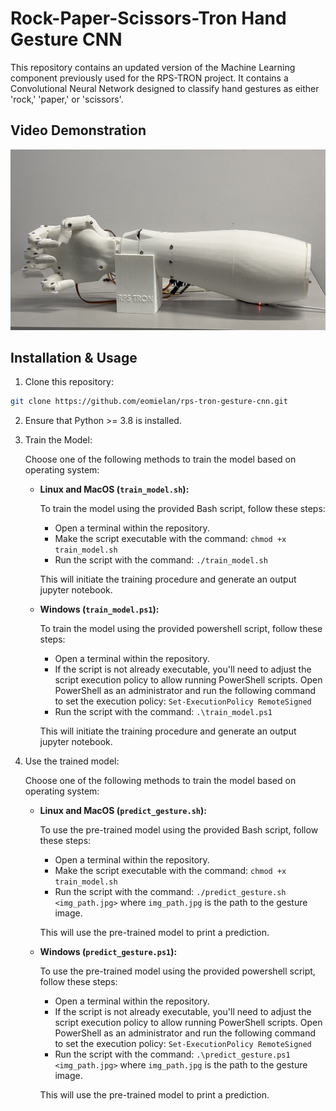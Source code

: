 # Rock-Paper-Scissors-Tron Hand Gesture CNN

This repository contains an updated version of the Machine Learning component previously used for the RPS-TRON project. It contains a Convolutional Neural Network designed to classify hand gestures as either 'rock,' 'paper,' or 'scissors'.

## Video Demonstration

[![Video Demonstration](./assets/youtube_thumbnail.jpg)](https://youtu.be/thhxIV0cgXo?si=FxjFKz3m8_ArCqI6 "RPS-TRON Video Demonstration - Click to Watch!")

## Installation & Usage

1. Clone this repository:

```bash
git clone https://github.com/eomielan/rps-tron-gesture-cnn.git
```

2. Ensure that Python >= 3.8 is installed.

3. Train the Model:

   Choose one of the following methods to train the model based on operating system:

   - **Linux and MacOS (`train_model.sh`):**

      To train the model using the provided Bash script, follow these steps:

      - Open a terminal within the repository.
      - Make the script executable with the command: `chmod +x train_model.sh`
      - Run the script with the command: `./train_model.sh`

      This will initiate the training procedure and generate an output jupyter notebook.

   - **Windows (`train_model.ps1`):**

      To train the model using the provided powershell script, follow these steps:

      - Open a terminal within the repository.
      - If the script is not already executable, you'll need to adjust the script execution policy to allow running PowerShell scripts. Open PowerShell as an administrator and run the following command to set the execution policy: `Set-ExecutionPolicy RemoteSigned`
      - Run the script with the command: `.\train_model.ps1`

      This will initiate the training procedure and generate an output jupyter notebook.

4. Use the trained model:

   Choose one of the following methods to train the model based on operating system:

   - **Linux and MacOS (`predict_gesture.sh`):**

      To use the pre-trained model using the provided Bash script, follow these steps:

      - Open a terminal within the repository.
      - Make the script executable with the command: `chmod +x train_model.sh`
      - Run the script with the command: `./predict_gesture.sh <img_path.jpg>` where `img_path.jpg` is the path to the gesture image.

      This will use the pre-trained model to print a prediction.

   - **Windows (`predict_gesture.ps1`):**

      To use the pre-trained model using the provided powershell script, follow these steps:

      - Open a terminal within the repository.
      - If the script is not already executable, you'll need to adjust the script execution policy to allow running PowerShell scripts. Open PowerShell as an administrator and run the following command to set the execution policy: `Set-ExecutionPolicy RemoteSigned`
      - Run the script with the command: `.\predict_gesture.ps1 <img_path.jpg>` where `img_path.jpg` is the path to the gesture image.

      This will use the pre-trained model to print a prediction.
